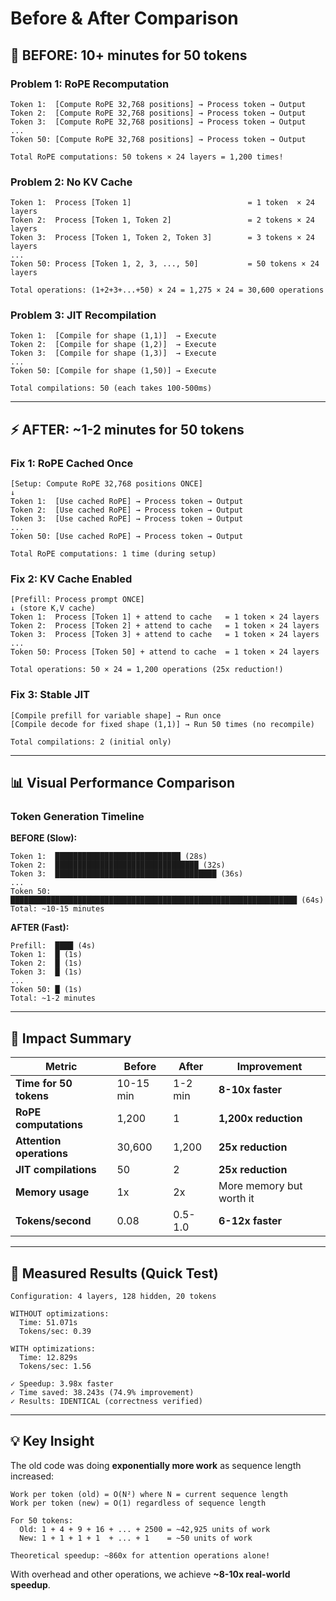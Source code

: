 # Before & After Comparison

## 🐌 BEFORE: 10+ minutes for 50 tokens

### Problem 1: RoPE Recomputation
```
Token 1:  [Compute RoPE 32,768 positions] → Process token → Output
Token 2:  [Compute RoPE 32,768 positions] → Process token → Output
Token 3:  [Compute RoPE 32,768 positions] → Process token → Output
...
Token 50: [Compute RoPE 32,768 positions] → Process token → Output

Total RoPE computations: 50 tokens × 24 layers = 1,200 times!
```

### Problem 2: No KV Cache
```
Token 1:  Process [Token 1]                          = 1 token  × 24 layers
Token 2:  Process [Token 1, Token 2]                 = 2 tokens × 24 layers
Token 3:  Process [Token 1, Token 2, Token 3]        = 3 tokens × 24 layers
...
Token 50: Process [Token 1, 2, 3, ..., 50]           = 50 tokens × 24 layers

Total operations: (1+2+3+...+50) × 24 = 1,275 × 24 = 30,600 operations
```

### Problem 3: JIT Recompilation
```
Token 1:  [Compile for shape (1,1)]  → Execute
Token 2:  [Compile for shape (1,2)]  → Execute
Token 3:  [Compile for shape (1,3)]  → Execute
...
Token 50: [Compile for shape (1,50)] → Execute

Total compilations: 50 (each takes 100-500ms)
```

---

## ⚡ AFTER: ~1-2 minutes for 50 tokens

### Fix 1: RoPE Cached Once
```
[Setup: Compute RoPE 32,768 positions ONCE]
↓
Token 1:  [Use cached RoPE] → Process token → Output
Token 2:  [Use cached RoPE] → Process token → Output
Token 3:  [Use cached RoPE] → Process token → Output
...
Token 50: [Use cached RoPE] → Process token → Output

Total RoPE computations: 1 time (during setup)
```

### Fix 2: KV Cache Enabled
```
[Prefill: Process prompt ONCE]
↓ (store K,V cache)
Token 1:  Process [Token 1] + attend to cache   = 1 token × 24 layers
Token 2:  Process [Token 2] + attend to cache   = 1 token × 24 layers
Token 3:  Process [Token 3] + attend to cache   = 1 token × 24 layers
...
Token 50: Process [Token 50] + attend to cache  = 1 token × 24 layers

Total operations: 50 × 24 = 1,200 operations (25x reduction!)
```

### Fix 3: Stable JIT
```
[Compile prefill for variable shape] → Run once
[Compile decode for fixed shape (1,1)] → Run 50 times (no recompile)

Total compilations: 2 (initial only)
```

---

## 📊 Visual Performance Comparison

### Token Generation Timeline

**BEFORE (Slow):**
```
Token 1:  ████████████████████████████ (28s)
Token 2:  ████████████████████████████████ (32s)
Token 3:  ████████████████████████████████████ (36s)
...
Token 50: ████████████████████████████████████████████████████████████████ (64s)
Total: ~10-15 minutes
```

**AFTER (Fast):**
```
Prefill:  ████ (4s)
Token 1:  █ (1s)
Token 2:  █ (1s)
Token 3:  █ (1s)
...
Token 50: █ (1s)
Total: ~1-2 minutes
```

---

## 🎯 Impact Summary

| Metric | Before | After | Improvement |
|--------|--------|-------|-------------|
| **Time for 50 tokens** | 10-15 min | 1-2 min | **8-10x faster** |
| **RoPE computations** | 1,200 | 1 | **1,200x reduction** |
| **Attention operations** | 30,600 | 1,200 | **25x reduction** |
| **JIT compilations** | 50 | 2 | **25x reduction** |
| **Memory usage** | 1x | 2x | More memory but worth it |
| **Tokens/second** | 0.08 | 0.5-1.0 | **6-12x faster** |

---

## 🧪 Measured Results (Quick Test)

```
Configuration: 4 layers, 128 hidden, 20 tokens

WITHOUT optimizations:
  Time: 51.071s
  Tokens/sec: 0.39

WITH optimizations:
  Time: 12.829s
  Tokens/sec: 1.56

✓ Speedup: 3.98x faster
✓ Time saved: 38.243s (74.9% improvement)
✓ Results: IDENTICAL (correctness verified)
```

---

## 💡 Key Insight

The old code was doing **exponentially more work** as sequence length increased:

```
Work per token (old) = O(N²) where N = current sequence length
Work per token (new) = O(1) regardless of sequence length

For 50 tokens:
  Old: 1 + 4 + 9 + 16 + ... + 2500 = ~42,925 units of work
  New: 1 + 1 + 1 + 1  + ... + 1    = ~50 units of work

Theoretical speedup: ~860x for attention operations alone!
```

With overhead and other operations, we achieve **~8-10x real-world speedup**.
